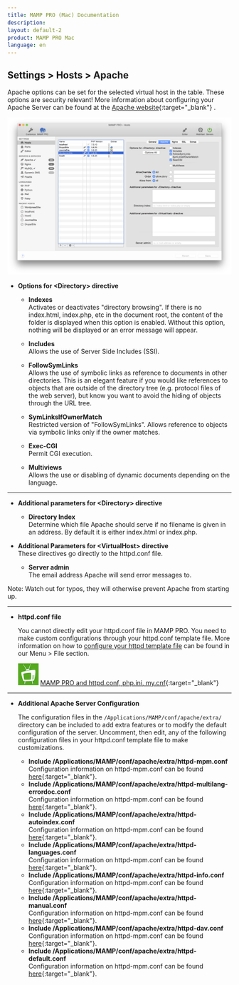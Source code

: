 ```yaml
---
title: MAMP PRO (Mac) Documentation
description: 
layout: default-2
product: MAMP PRO Mac
language: en
---
```


## Settings > Hosts > Apache

Apache options can be set for the selected virtual host in the table. These options are security relevant! More information about configuring your Apache Server can be found at the [Apache website](https://httpd.apache.org/docs/2.2/){:target="_blank"} .

![MAMP](Apache.png)

*  **Options for &lt;Directory&gt; directive**  

    *  **Indexes**  
       Activates or deactivates "directory browsing". If there is no index.html, index.php, etc in the document root,
       the content of the folder is displayed when this option is enabled. Without this option, nothing will be displayed
       or an error message will appear.

   *  **Includes**  
       Allows the use of Server Side Includes (SSI).

    *  **FollowSymLinks**  
       Allows the use of symbolic links as reference to documents in other directories. This is an elegant feature if
       you would like references to objects that are outside of the directory tree (e.g. protocol files of the web server),
       but know you want to avoid the hiding of objects through the URL tree.

    *  **SymLinksIfOwnerMatch**  
       Restricted version of "FollowSymLinks". Allows reference to objects via symbolic links only if the owner matches.

    *  **Exec-CGI**  
       Permit CGI execution.

    *  **Multiviews**  
       Allows the use or disabling of dynamic documents depending on the language.

---

*  **Additional parameters for &lt;Directory&gt; directive**  

   *  **Directory Index**  
      Determine which file Apache should serve if no filename is given in an address.
      By default it is either index.html or index.php.

*  **Additional Parameters for &lt;VirtualHost&gt; directive**  
   These directives go directly to the httpd.conf file. 


   *  **Server admin**  
      The email address Apache will send error messages to.

<div class="alert" role="alert">
Note: Watch out for typos, they will otherwise prevent Apache from starting up.
</div>

---

*  **httpd.conf file**  

   You cannot directly edit your httpd.conf file in MAMP PRO. You need to make custom configurations through your httpd.conf template file. More information on how to [configure your httpd template file](../../../Menu/File#edit_templates) can be found in our Menu > File section.

   ![MAMP](../../../Videos/MAMPtv.png) [MAMP PRO and httpd.conf, php.ini, my.cnf](https://www.youtube.com/watch?v=tYLykP2CxMM){:target="_blank"}

---

*  **Additional Apache Server Configuration**

   The configuration files in the `/Applications/MAMP/conf/apache/extra/` directory can be included to add extra features or to modify the default configuration of the server. Uncomment, then edit, any of the following configuration files in your httpd.conf template file to make customizations.
   
      *  **Include /Applications/MAMP/conf/apache/extra/httpd-mpm.conf**  
       Configuration information on httpd-mpm.conf can be found [here](https://httpd.apache.org/docs/2.2/en/mpm.html){:target="_blank"}. 
      *  **Include /Applications/MAMP/conf/apache/extra/httpd-multilang-errordoc.conf**  
       Configuration information on httpd-mpm.conf can be found [here](https://www.mamp.info/en/downloads/older-versions/){:target="_blank"}. 
      *  **Include /Applications/MAMP/conf/apache/extra/httpd-autoindex.conf**  
       Configuration information on httpd-mpm.conf can be found [here](http://httpd.apache.org/docs/2.2/en/mod/mod_autoindex.html){:target="_blank"}. 
      *  **Include /Applications/MAMP/conf/apache/extra/httpd-languages.conf**  
       Configuration information on httpd-mpm.conf can be found [here](https://www.mamp.info/en/downloads/older-versions/){:target="_blank"}. 
      *  **Include /Applications/MAMP/conf/apache/extra/httpd-info.conf**  
       Configuration information on httpd-mpm.conf can be found [here](https://www.mamp.info/en/downloads/older-versions/){:target="_blank"}. 
      *  **Include /Applications/MAMP/conf/apache/extra/httpd-manual.conf**  
       Configuration information on httpd-mpm.conf can be found [here](https://www.mamp.info/en/downloads/older-versions/){:target="_blank"}. 
      *  **Include /Applications/MAMP/conf/apache/extra/httpd-dav.conf**  
       Configuration information on httpd-mpm.conf can be found [here](https://www.mamp.info/en/downloads/older-versions/){:target="_blank"}. 
      *  **Include /Applications/MAMP/conf/apache/extra/httpd-default.conf**  
       Configuration information on httpd-mpm.conf can be found [here](https://www.mamp.info/en/downloads/older-versions/){:target="_blank"}. 
       
      


